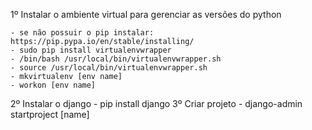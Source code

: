 1º Instalar o ambiente virtual para gerenciar as versões do python

    - se não possuir o pip instalar: https://pip.pypa.io/en/stable/installing/
    - sudo pip install virtualenvwrapper
    - /bin/bash /usr/local/bin/virtualenvwrapper.sh
    - source /usr/local/bin/virtualenvwrapper.sh
    - mkvirtualenv [env name]
    - workon [env name]

2º Instalar o django
    - pip install django
3º Criar projeto
    - django-admin startproject [name]

